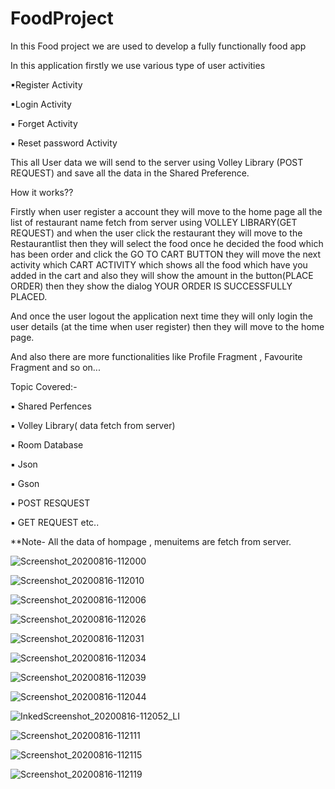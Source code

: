 # FoodProject

In this Food project we are used to develop a fully functionally food app 

In this application firstly we use various type of user activities

▪Register Activity

▪Login Activity

▪ Forget Activity

▪ Reset password Activity 

This all  User data we will send to the server using Volley Library (POST REQUEST) and save all the data in the Shared Preference.

How it works??


Firstly when user register a account they will move to the home page all the list of restaurant name fetch from server using VOLLEY LIBRARY(GET REQUEST) and  when the user click the restaurant they will move  to the Restaurantlist then they will select the food  once he 
decided the food which has been order  and click the GO TO CART BUTTON they will move the next activity which CART ACTIVITY  which shows all the food which have you added
in the cart and also they will show the amount in the button(PLACE ORDER) then they show the dialog YOUR ORDER IS SUCCESSFULLY PLACED.

And once the user logout the application next time they will only login the user details (at the time when user register) then they will move to the 
home page.

And also there are more functionalities like Profile Fragment  , Favourite Fragment  and so on...




Topic Covered:-

▪ Shared Perfences

▪ Volley Library( data fetch from server)

▪ Room Database

▪ Json

▪ Gson

▪ POST RESQUEST

▪ GET REQUEST etc..

**Note- All the data of hompage , menuitems are fetch from server. 






![Screenshot_20200816-112000](https://user-images.githubusercontent.com/57999276/90327810-10abf180-dfb5-11ea-91ae-48207648fd87.png) 


![Screenshot_20200816-112010](https://user-images.githubusercontent.com/57999276/90327812-130e4b80-dfb5-11ea-8c97-0ee5f2335fb6.png) 


![Screenshot_20200816-112006](https://user-images.githubusercontent.com/57999276/90327811-11448800-dfb5-11ea-8338-2616066b4746.png)


![Screenshot_20200816-112026](https://user-images.githubusercontent.com/57999276/90327813-13a6e200-dfb5-11ea-8502-ee36faf6b297.png)


![Screenshot_20200816-112031](https://user-images.githubusercontent.com/57999276/90327814-143f7880-dfb5-11ea-9372-8fee7aa7fdb3.png)


![Screenshot_20200816-112034](https://user-images.githubusercontent.com/57999276/90327817-16093c00-dfb5-11ea-9abe-d6da43f3e3d0.png)


![Screenshot_20200816-112039](https://user-images.githubusercontent.com/57999276/90327819-17d2ff80-dfb5-11ea-9e9b-6096754eed67.png)

![Screenshot_20200816-112044](https://user-images.githubusercontent.com/57999276/90327820-186b9600-dfb5-11ea-8a21-1b4d267b48a9.png)


![InkedScreenshot_20200816-112052_LI](https://user-images.githubusercontent.com/57999276/90327806-0db10100-dfb5-11ea-98b4-d6a48b2831bb.jpg)


![Screenshot_20200816-112111](https://user-images.githubusercontent.com/57999276/90327823-1a355980-dfb5-11ea-9e34-2f09c1a6eceb.png)


![Screenshot_20200816-112115](https://user-images.githubusercontent.com/57999276/90327825-1bff1d00-dfb5-11ea-9629-a5d1edefb4f8.png)


![Screenshot_20200816-112119](https://user-images.githubusercontent.com/57999276/90327828-1d304a00-dfb5-11ea-83c4-a234dd32da3d.png)

